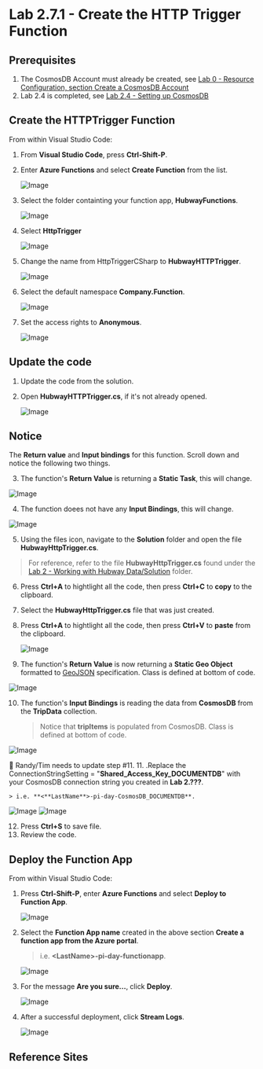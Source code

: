 # Lab 2.7.1 - Create the HTTP Trigger Function

## Prerequisites
1. The CosmosDB Account must already be created, see [Lab 0 - Resource Configuration, section Create a CosmosDB Account](https://github.com/Azure/IoT-Pi-Day/tree/master/Lab%200%20-%20Resource%20Configuration#create-a-cosmosdb-account)
2. Lab 2.4 is completed, see [Lab 2.4 - Setting up CosmosDB](https://github.com/Azure/IoT-Pi-Day/tree/master/Lab%202%20-%20Working%20with%20Hubway%20Data/Lab%202.4%20-%20Setting%20up%20CosmosDB)

## Create the HTTPTrigger Function

From within Visual Studio Code:

1. From **Visual Studio Code**, press **Ctrl-Shift-P**.
2. Enter **Azure Functions** and select **Create Function** from the list.

    ![Image](/images/lab-2.7.1-image1.png) 

3. Select the folder containting your function app, **HubwayFunctions**.

    ![Image](/images/lab-2.7.1-image2.png) 

4. Select **HttpTrigger**

    ![Image](/images/lab-2.7.1-image3.png) 

5. Change the name from HttpTriggerCSharp to **HubwayHTTPTrigger**.

    ![Image](/images/lab-2.7.1-image4.png) 

6. Select the default namespace **Company.Function**.

    ![Image](/images/lab-2.7.1-image5.png)

7.  Set the access rights to **Anonymous**.

    ![Image](/images/lab-2.7.1-image6.png)

## Update the code

1. Update the code from the solution.
2. Open **HubwayHTTPTrigger.cs**, if it's not already opened.

    ![Image](/images/lab-2.7.1-image7.png)

## Notice

The **Return value** and **Input bindings** for this function.  Scroll down and notice the following two things.

3. The function's **Return Value** is returning a **Static Task**, this will change.

![Image](/images/lab-2.7.1-image10.png)

4. The function doees not have any **Input Bindings**, this will change.

![Image](/images/lab-2.7.1-image11.png) 

5. Using the files icon, navigate to the **Solution** folder and open the file **HubwayHttpTrigger.cs**.

> For reference, refer to the file **HubwayHttpTrigger.cs** found under the [Lab 2 - Working with Hubway Data/Solution](https://github.com/Azure/IoT-Pi-Day/tree/master/Lab%202%20-%20Working%20with%20Hubway%20Data/Solution/HubwayFunctions) folder.

6. Press **Ctrl+A** to hightlight all the code, then press **Ctrl+C** to **copy** to the clipboard.
7. Select the **HubwayHttpTrigger.cs** file that was just created.
8. Press **Ctrl+A** to hightlight all the code, then press **Ctrl+V** to **paste** from the clipboard.

    ![Image](/images/lab-2.7.1-image7.5.png)

9. The function's **Return Value** is now returning a **Static Geo Object** formatted to [GeoJSON](http://geojson.org/) specification.  Class is defined at bottom of code.

![Image](/images/lab-2.7.1-image12.png) 

10. The function's **Input Bindings** is reading the data from **CosmosDB** from the **TripData** collection.
    > Notice that **tripItems** is populated from CosmosDB. Class is defined at bottom of code.

![Image](/images/lab-2.7.1-image13.png) 

🚨 Randy/Tim needs to update step #11.
11. .Replace the ConnectionStringSetting = "**Shared_Access_Key_DOCUMENTDB**" with your CosmosDB connection string you created in **Lab 2.???**.

    > i.e. **<**LastName**>-pi-day-CosmosDB_DOCUMENTDB**.

![Image](/images/lab-2.7.1-image14.png) 
![Image](/images/lab-2.7.1-image15.png) 

12. Press **Ctrl+S** to save file.
13. Review the code.

## Deploy the Function App

From within Visual Studio Code:

1. Press **Ctrl-Shift-P**, enter **Azure Functions** and select **Deploy to Function App**.

    ![Image](/images/lab-2.7.1-image20.png) 

2. Select the **Function App name** created in the above section **Create a function app from the Azure portal**.
    > i.e. **<**LastName**>-pi-day-functionapp**.

    ![Image](/images/lab-2.7.1-image21.png) 

3. For the message **Are you sure...**, click **Deploy**.

    ![Image](/images/lab-2.7.1-image22.png)

4. After a successful deployment, click **Stream Logs**.

    ![Image](/images/lab-2.7.1-image23.png)

## Reference Sites
